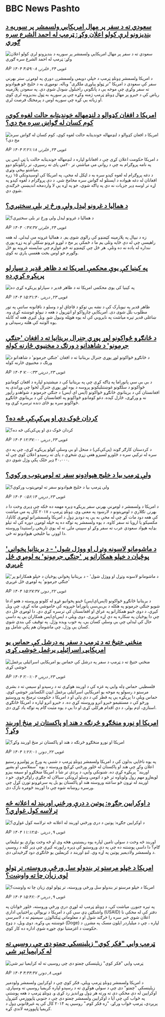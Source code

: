 # BBC News Pashto## [سعودي ته د سفر پر مهال امریکايي ولسمشر پر سوريه د بنديزونو لرې کولو اعلان وکړ: ټرمپ له احمد الشرع سره ګوري](https://www.bbc.com/pashto/articles/c3v5r1w4gwdo?at_campaign=githubrss)![سعودي ته د سفر پر مهال امریکايي ولسمشر پر سوريه د بنديزونو لرې کولو اعلان وکړ: ټرمپ له احمد الشرع سره ګوري](https://ichef.bbci.co.uk/ace/standard/240/cpsprodpb/b817/live/111c5cc0-3025-11f0-96c3-cf669419a2b0.jpg)_AP ۱۴۰۴ غویی ۲۴, څلرنۍ ۴:۵۹:۰۸_د امریکا ولسمشر ډونلډ ټرمپ د خپلې دویمې ولسمشرۍ دورې په لومړنۍ ستر بهرني سفر کې سعودي د امریکا "تر ټولو پياوړی ملګری" وباله. نوموړی به د خليج څو هېوادونو ته سفر وکړي چې موخه يې د پانګونې راجبلول ښودل شوي دي. په سعودۍ پلازمېنه رياض کې د خبرو پر مهال ډونلډ ټرمپ ژمنه وکړه چې پر سوريه به ټول بنديزونه لرې کوي او زیاته يې کړه چې سوريه اوس د پرمختګ فرصت لري.## [امریکا د افغان کډوالو د لنډمهاله خوندیتابه حالت لغوه کوي، کوم کسان له ګواښ سره مخ دي؟](https://www.bbc.com/pashto/articles/c201nejm4yeo?at_campaign=githubrss)![امریکا د افغان کډوالو د لنډمهاله خوندیتابه حالت لغوه کوي، کوم کسان له ګواښ سره مخ دي؟](https://ichef.bbci.co.uk/ace/standard/240/cpsprodpb/c536/live/76abdf40-3069-11f0-8947-7d6241f9fce9.jpg)_AP ۱۴۰۴ غویی ۲۴, څلرنۍ ۲:۲۱:۱۸_د امریکا حکومت اعلان کړی چې د افغانانو لپاره د لنډمهاله خونديتابه حالت یا ټي اېس پي په نامه پروګرام به چې د روانې مې میاشتې تر ۲۰مې پای ته رسېږي، تر راتلونکو دوو میاشتو بېخي وتړي.  
د دغه پروګرام له لغوه کېدو سره به د اټکل له مخې، په امریکا کې اوسېدونکي ۱۵ زره افغانان له دغه هېواده د اېستلو له ګواښ سره مخامخ شي. د دې پروګرام د لغوه کېدو په اړه تر اوسه ډېر جزیات نه دي په ډاګه شوي، خو په اړه یې لا واردمخه اندېښنې څرګندې شوې دي.## [د همالیا د غرونو لیدل ولې ورځ تر بلې سختېږي؟](https://www.bbc.com/pashto/articles/cy0k98z05wwo?at_campaign=githubrss)![د همالیا د غرونو لیدل ولې ورځ تر بلې سختېږي؟](https://ichef.bbci.co.uk/ace/standard/240/cpsprodpb/937d/live/5e339f30-2f3c-11f0-8f57-b7237f6a66e6.jpg)_AP ۱۴۰۴ غویی ۲۴, څلرنۍ ۰:۴۷:۳۷_زه د نيپال په پلازمېنه کټمنډو کې رالوی شوی يم. د هماليا غرونه مې ليدلي. له هغه راهيسې چې له دې ځايه وتلی يم ما د ځمکې پر مخ د لوړو غرونو ښکلې او په زړه پورې ننداره له ياده نه ده وتلې.
هر ځل چې کټمنډو ته ځم غواړم چې ښايسته غرونه يو ځل وګورم خو اوس بخت هغسې ياري نه کوي.## [په کینیا کې یوې محکمې امریکا ته د ظاهر قدیر د سپارلو پرېکړه کړې ده](https://www.bbc.com/pashto/articles/cy75kgmnyk1o?at_campaign=githubrss)![په کینیا کې یوې محکمې امریکا ته د ظاهر قدیر د سپارلو پرېکړه کړې ده](https://ichef.bbci.co.uk/ace/standard/240/cpsprodpb/b963/live/15906210-300c-11f0-9223-0d2262e49eec.jpg)_AP ۱۴۰۴ غویی ۲۳, درېنۍ ۱۵:۳۱:۴۰_ظاهر قدیر په نیویارک کې د نشه يي توکو د قاچاق او د وسلو د ناقانونه ساتنې په تور مطلوب بلل شوی دی. امریکايي چارواکو او انټرپول د هغه د نیولو غوښتنه کړې وه. ښاغلی قدیر تېره میاشت په نایروبي کې له یوه هوټله ونیول شو. ویل کېږي هغه له کابله  یوه الوتنه کې هلته رسېدلی و.## [د ځانګړو ځواکونو لوړ پوړي جنرال بریتانیا ته د افغان 'جنګي جرمونو' د شاهدانو د ورتګ د مخنیوي څارنه کوله](https://www.bbc.com/pashto/articles/cwy71y7ze4do?at_campaign=githubrss)![د ځانګړو ځواکونو لوړ پوړي جنرال بریتانیا ته د افغان 'جنګي جرمونو' د شاهدانو د ورتګ د مخنیوي څارنه کوله](https://ichef.bbci.co.uk/ace/standard/240/cpsprodpb/105f/live/08d6ac50-2cd8-11f0-8ff1-59f5dcf8e9f5.jpg)_AP ۱۴۰۴ غویی ۲۳, درېنۍ ۷:۰۰:۳۳_د بي بي سي پانوراما په ډاګه کړې چې په بريتانيا کې د مېشتېدو لپاره د افغان کومانډو ځواکونو د سلګونو غوښتنليکونو پروسه د يوه لوړ پوړي جنرال لخوا چې وړاندې په افغانستان کې د بريتانوي ځانګړو ځواکونو (اېس اې اېس) د جنګي جرمونو د شواهدو راپور نه و ورکړی، څارل کېده. دغو کومانډو ځواکونو په افغانستان کې د بريتانوي ځانګړو ځواکونو سره يو ځای دنده ترسره کړې وه.## [کردان څوک دي او پي‌کې‌کې‌ څه ده؟‌](https://www.bbc.com/pashto/articles/cg4vzlyz4x1o?at_campaign=githubrss)![کردان څوک دي او پي‌کې‌کې‌ څه ده؟‌](https://ichef.bbci.co.uk/ace/standard/240/cpsprodpb/9b6a/live/2dbc8070-2fe5-11f0-8ff1-59f5dcf8e9f5.jpg)_AP ۱۴۰۴ غویی ۲۳, درېنۍ ۱۲:۳۷:۰۰_د کردستان کارګر ګوند (پي‌کې‌کې) د منحل او بې وسلې کولو پرېکړه کړې، چې په دې سره له ترکیې سره د څلورو لسیزو هغې زړې شخړې د پای ته رسېدو اعلان کوي چې له ۴۰،۰۰۰ ډېر خلک پکې وژل شوي دي.## [ولې ټرمپ بیا د خلیج هېوادونو سفر ته لومړیتوب ورکوي؟](https://www.bbc.com/pashto/articles/cgkd15jjjzro?at_campaign=githubrss)![ولې ټرمپ بیا د خلیج هېوادونو سفر ته لومړیتوب ورکوي؟](https://ichef.bbci.co.uk/ace/standard/240/cpsprodpb/54c5/live/4ccb21e0-2c1d-11f0-94cc-798e036ea063.jpg)_AP ۱۴۰۴ غویی ۲۳, درېنۍ ۰:۵۶:۱۴_د امریکا د ولسمشر د لومړني بهرني سفر پرېکړه ډېره مهمه ده ځکه چې ډېری وخت دا د بهرنۍ تګلارې د لومړیتونو د لارښود په معنی وي. ډونلډ ټرمپ د ۲۰۱۷ کال په مې میاشت کې هغه دود مات کړ چې له مخې به یې په دودیز ډول د امریکا ولسمشرانو لومړی کاناډا، مکسیکو یا اروپا ته سفر کاوه. د یوه ولسمشر په توګه ده په خپله لومړۍ دوره کې له تېلو بډایه هېواد سعودي عرب ته سفر وکړ او سپینې ماڼۍ ته له یوې تاریخي راستنېدا وروسته دا اوونۍ بیا خلیجي هېوادونو ته ځي.## ['د ماشومانو لاسونه وتړل او ووژل شول' - د بریتانیا پخواني پوځیان د خپلو همکارانو پر 'جنګي جرمونو' په لومړي ځل غږېږي](https://www.bbc.com/pashto/articles/cj93nykjj82o?at_campaign=githubrss)!['د ماشومانو لاسونه وتړل او ووژل شول' - د بریتانیا پخواني پوځیان د خپلو همکارانو پر 'جنګي جرمونو' په لومړي ځل غږېږي](https://ichef.bbci.co.uk/ace/standard/240/cpsprodpb/c9ac/live/2ec483d0-2ee3-11f0-8f57-b7237f6a66e6.png)_AP ۱۴۰۴ غویی ۲۲, دونۍ ۱۵:۲۷:۳۷_د بریتانیا ځانګړو ځواکونو (اېس‌اې‌اېس) ځینو پخوانیو غړو له کلونو وروسته د هغو ادعا شویو جنګي جرمونو په هکله د بي‌بي‌سي پانوراما خپرونه کې خاموشي ماته کړې، چې ویل کېږي، د دوی ځینو همکارانو په عراق او افغانستان کې ترسره کړي دي.
دا لومړی ځل دی چې دا پوځیان په ښکاره په دې اړه غږېږي. دوی ویلي د اېس‌اې‌اېس همکاران یې په داسې حال کې لیدلي چې بې وسلې کسان یې، په خوب ویده وژل. په توقیف کې بندي شوي کسان یې وژل، چې ماشومان هم پکې شامل وو.## [منځني ختيځ ته د ټرمپ د سفر په درشل کې حماس يو امریکايی اسرائيلی يرغمل خوشی کړی](https://www.bbc.com/pashto/articles/c8relpd4gr1o?at_campaign=githubrss)![منځني ختيځ ته د ټرمپ د سفر په درشل کې حماس يو امریکايی اسرائيلی يرغمل خوشی کړی](https://ichef.bbci.co.uk/ace/standard/240/cpsprodpb/5b58/live/220a5c00-2ee8-11f0-b26b-ab62c890638b.jpg)_AP ۱۴۰۴ غویی ۲۳, درېنۍ ۲:۰۱:۰۴_فلسطينۍ حماس ډله وايي په غزه کې د اوربند هوکړې ته د رسېدو او سیمې ته د بشري مرستو د رسولو  په موخه یو امریکایي اسرائیلی یرغمل اېډن الکسانډر خوشي کوي. حماس ویلي دا پرېکړه یې په قطر کې د دې ډلې او د امریکا د حکومت ترمنځ په وروستيو ورځو کې د مستقیمو خبرو اترو وروسته کړې ده. د خبرو اترو لپاره د امریکا ځانګړي استازي، اډم بولر، د دې اقدام هرکلی کړی او دا یې د یوه مثبت ګام په توګه یاد کړی دی.## [امریکا او نورو منځګړو څرنګه د هند او پاکستان تر منځ اوربند وکړ؟](https://www.bbc.com/pashto/articles/clyq218l9weo?at_campaign=githubrss)![امریکا او نورو منځګړو څرنګه د هند او پاکستان تر منځ اوربند وکړ؟](https://ichef.bbci.co.uk/ace/standard/240/cpsprodpb/737f/live/4d4b47a0-2e3c-11f0-8ff1-59f5dcf8e9f5.jpg)_AP ۱۴۰۴ غویی ۲۲, دونۍ ۱:۲۶:۰۱_په يوه ناڅاپي بدلون کې د امریکا ولسمشر ډونلډ ټرمپ د شنبې په ورځ پر ټولنيزو رسنيو اعلان وکړ چې هند او پاکستان له څلور ورځني کړکېچ وروسته د يوه "سملاسي او بشپړ اوربند" پرېکړه کړې ده. شنونکي وايي، د پردې تر شا د امریکا منځګړو او سيمه ييزو لوبغاړو مهم رول ولوباوه تر څو د اتومې وسلو لرونکي سيالان له جګړې راوګرځوي. خو د اوربند له تړون څو ساعته وروسته  هند او پاکستان يو بل په سرغړونو تورن کړل چې ورسره روښانه شوه چې دا اوربند څومره نازک دی.## [د اوکرایین جګړه: پوتین د درې ورځني‌ اوربند له اعلانه څه ترلاسه کول غواړي؟](https://www.bbc.com/pashto/articles/c62g1y72612o?at_campaign=githubrss)![د اوکرایین جګړه: پوتین د درې ورځني‌ اوربند له اعلانه څه ترلاسه کول غواړي؟](https://ichef.bbci.co.uk/ace/standard/240/cpsprodpb/e594/live/e8e13ba0-24de-11f0-8f57-b7237f6a66e6.jpg)_AP ۱۴۰۴ غویی ۹, درېنۍ ۱۱:۱۲:۵۰_اوربند څه وخت د سولې تامین لپاره یوه ریښتینې هڅه وي او څه وخت یوازې یو تبلیغاتي ګام؟  دا داسې پوښتنه ده چې په دې وروستیو کې ډېره راپورته کېږي چې ډېر کله د روسیې د ولسمشر ولادیمیر پوتین په اړه وي.
لنډ اوربند د کرېملین یو ځانګړی دود ګرځېدلی دی.## [امریکا د خپلو  مرستو تر بندولو سل ورځې وروسته، تر ټولو لوی زیان چا ته واوښت؟](https://www.bbc.com/pashto/articles/cwynejp4ee0o?at_campaign=githubrss)![امریکا د خپلو  مرستو تر بندولو سل ورځې وروسته، تر ټولو لوی زیان چا ته واوښت؟](https://ichef.bbci.co.uk/ace/standard/240/cpsprodpb/7c89/live/3173bcc0-2508-11f0-b26b-ab62c890638b.jpg)_AP ۱۴۰۴ غویی ۹, درېنۍ ۱۵:۴۶:۰۳_په تېره جنورۍ میاشت کې، د ډونلډ ټرمپ له لوړې درې ورځې وروسته، څلور ځوانان په واشنګټن ډي سي کې د امریکا د نړیوالې پراختیايي ادارې (USAID) دفتر کې له مخکې نا اعلان شوي خبر سره را څرګند شول او د معلوماتي ټیکنالوژۍ سیسټم ته د لاسرسي غوښتنه یې وکړه.
دوی ویل، د ډوج (Doge) لپاره ، چې د میلیاردر ایلون مسک په مشرۍ د حکومت د اغزمنتیا نوې جوړه شوې اداره ده کار کوي.## [ټرمپ وايي "فکر کوي" زېلېنسکي چمتو دی چې روسيې ته له کرايميا تېر شي](https://www.bbc.com/pashto/articles/c175yervg8qo?at_campaign=githubrss)![ټرمپ وايي "فکر کوي" زېلېنسکي چمتو دی چې روسيې ته له کرايميا تېر شي](https://ichef.bbci.co.uk/ace/standard/240/cpsprodpb/e7f3/live/218c1280-23eb-11f0-9c65-a5c3dc449bf3.jpg)_AP ۱۴۰۴ غویی ۸, دونۍ ۴:۴۴:۴۷_د امریکا ولسمشر ډونلډ ټرمپ ويلي، فکر کوي چې د اوکرايين ولسمشر ولودمير زېلېنسکي "چمتو" دی چې د سولې هوکړې ته د رسېدو لپاره کریمیا روسیې ته وسپاري.  اوکرایین له دې مخکې دې ته ورته هر ډول وړاندیز رد کړی و. ډونلډ ټرمپ د هغه پوښتنې په ځواب کې چې ایا د اوکرایین ولسمشر چمتو دی چې د جنوبي ټاپووزمې کنټرول پرېږدي، ټرمپ ځواب ورکړ، "زه فکر کوم." روسیې په ۲۰۱۴ کال کې په غیرقانوني ډول د کریمیا ټاپووزمه لاندې کړه.